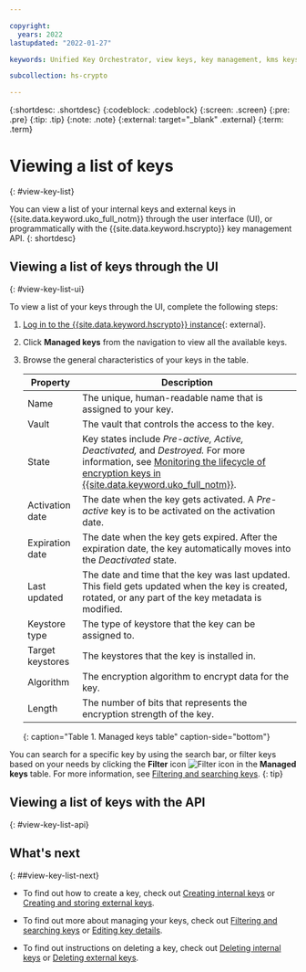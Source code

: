 ```yaml
---

copyright:
  years: 2022
lastupdated: "2022-01-27"

keywords: Unified Key Orchestrator, view keys, key management, kms keys， UKO

subcollection: hs-crypto

---
```


{:shortdesc: .shortdesc}
{:codeblock: .codeblock}
{:screen: .screen}
{:pre: .pre}
{:tip: .tip}
{:note: .note}
{:external: target="_blank" .external}
{:term: .term}


# Viewing a list of keys
{: #view-key-list}

You can view a list of your internal keys and external keys in {{site.data.keyword.uko_full_notm}} through the user interface (UI), or programmatically with the {{site.data.keyword.hscrypto}} key management API.
{: shortdesc}


## Viewing a list of keys through the UI
{: #view-key-list-ui}

To view a list of your keys through the UI, complete the following steps:

1. [Log in to the {{site.data.keyword.hscrypto}} instance](https://cloud.ibm.com/login){: external}.
2. Click **Managed keys** from the navigation to view all the available keys.
3. Browse the general characteristics of your keys in the table.

    |       Property	     |                         Description                       |
    |----------------------|-----------------------------------------------------------|
    | Name                 | The unique, human-readable name that is assigned to your key. |
    | Vault                | The vault that controls the access to the key.           |
    | State                | Key states include _Pre-active, Active, Deactivated,_ and _Destroyed._ For more information, see [Monitoring the lifecycle of encryption keys in {{site.data.keyword.uko_full_notm}}](/docs/hs-crypto?topic=hs-crypto-uko-key-states). |
    | Activation date      | The date when the key gets activated. A _Pre-active_ key is to be activated on the activation date. |
    | Expiration date      | The date when the key gets expired. After the expiration date, the key automatically moves into the _Deactivated_ state.  |
    | Last updated         | The date and time that the key was last updated. This field gets updated when the key is created, rotated, or any part of the key metadata is modified.   |
    | Keystore type        | The type of keystore that the key can be assigned to.     |
    | Target keystores     | The keystores that the key is installed in.               |
    | Algorithm            | The encryption algorithm to encrypt data for the key.     |
    | Length               | The number of bits that represents the encryption strength of the key.   |
    {: caption="Table 1. Managed keys table" caption-side="bottom"}

You can search for a specific key by using the search bar, or filter keys based on your needs by clicking the **Filter** icon ![Filter icon](../icons/filter.svg "Filter") in the **Managed keys** table. For more information, see [Filtering and searching keys](/docs/hs-crypto?topic=hs-crypto-search-key-list).
{: tip}


## Viewing a list of keys with the API
{: #view-key-list-api}





## What's next
{: ##view-key-list-next}

- To find out how to create a key, check out [Creating internal keys](/docs/hs-crypto?topic=hs-crypto-create-internal-keys) or [Creating and storing external keys](/docs/hs-crypto?topic=hs-crypto-create-external-keys).

- To find out more about managing your keys, check out [Filtering and searching keys](/docs/hs-crypto?topic=hs-crypto-search-key-list) or [Editing key details](/docs/hs-crypto?topic=hs-crypto-edit-kms-keys).

- To find out instructions on deleting a key, check out [Deleting internal keys](/docs/hs-crypto?topic=hs-crypto-delete-internal-keys) or [Deleting external keys](/docs/hs-crypto?topic=hs-crypto-delete-external-keys).
